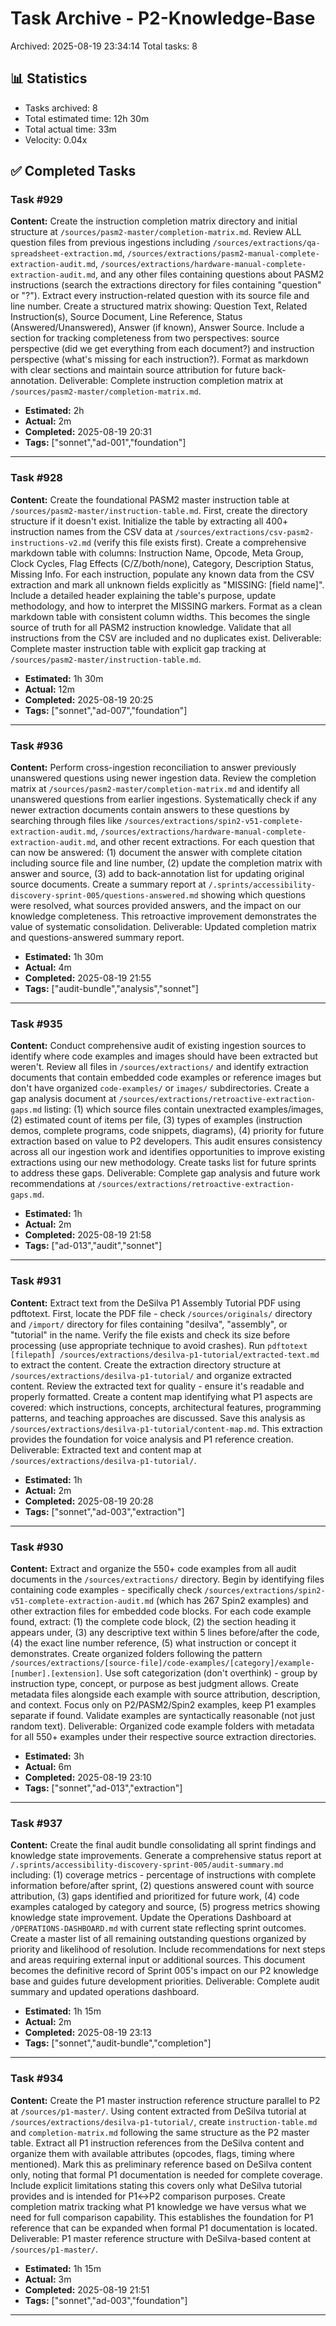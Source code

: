 # Task Archive - P2-Knowledge-Base

Archived: 2025-08-19 23:34:14
Total tasks: 8

## 📊 Statistics

- Tasks archived: 8
- Total estimated time: 12h 30m
- Total actual time: 33m
- Velocity: 0.04x

## ✅ Completed Tasks

### Task #929
**Content:** Create the instruction completion matrix directory and initial structure at `/sources/pasm2-master/completion-matrix.md`. Review ALL question files from previous ingestions including `/sources/extractions/qa-spreadsheet-extraction.md`, `/sources/extractions/pasm2-manual-complete-extraction-audit.md`, `/sources/extractions/hardware-manual-complete-extraction-audit.md`, and any other files containing questions about PASM2 instructions (search the extractions directory for files containing "question" or "?"). Extract every instruction-related question with its source file and line number. Create a structured matrix showing: Question Text, Related Instruction(s), Source Document, Line Reference, Status (Answered/Unanswered), Answer (if known), Answer Source. Include a section for tracking completeness from two perspectives: source perspective (did we get everything from each document?) and instruction perspective (what's missing for each instruction?). Format as markdown with clear sections and maintain source attribution for future back-annotation. Deliverable: Complete instruction completion matrix at `/sources/pasm2-master/completion-matrix.md`.

- **Estimated:** 2h
- **Actual:** 2m
- **Completed:** 2025-08-19 20:31
- **Tags:** ["sonnet","ad-001","foundation"]

---

### Task #928
**Content:** Create the foundational PASM2 master instruction table at `/sources/pasm2-master/instruction-table.md`. First, create the directory structure if it doesn't exist. Initialize the table by extracting all 400+ instruction names from the CSV data at `/sources/extractions/csv-pasm2-instructions-v2.md` (verify this file exists first). Create a comprehensive markdown table with columns: Instruction Name, Opcode, Meta Group, Clock Cycles, Flag Effects (C/Z/both/none), Category, Description Status, Missing Info. For each instruction, populate any known data from the CSV extraction and mark all unknown fields explicitly as "MISSING: [field name]". Include a detailed header explaining the table's purpose, update methodology, and how to interpret the MISSING markers. Format as a clean markdown table with consistent column widths. This becomes the single source of truth for all PASM2 instruction knowledge. Validate that all instructions from the CSV are included and no duplicates exist. Deliverable: Complete master instruction table with explicit gap tracking at `/sources/pasm2-master/instruction-table.md`.

- **Estimated:** 1h 30m
- **Actual:** 12m
- **Completed:** 2025-08-19 20:25
- **Tags:** ["sonnet","ad-007","foundation"]

---

### Task #936
**Content:** Perform cross-ingestion reconciliation to answer previously unanswered questions using newer ingestion data. Review the completion matrix at `/sources/pasm2-master/completion-matrix.md` and identify all unanswered questions from earlier ingestions. Systematically check if any newer extraction documents contain answers to these questions by searching through files like `/sources/extractions/spin2-v51-complete-extraction-audit.md`, `/sources/extractions/hardware-manual-complete-extraction-audit.md`, and other recent extractions. For each question that can now be answered: (1) document the answer with complete citation including source file and line number, (2) update the completion matrix with answer and source, (3) add to back-annotation list for updating original source documents. Create a summary report at `/.sprints/accessibility-discovery-sprint-005/questions-answered.md` showing which questions were resolved, what sources provided answers, and the impact on our knowledge completeness. This retroactive improvement demonstrates the value of systematic consolidation. Deliverable: Updated completion matrix and questions-answered summary report.

- **Estimated:** 1h 30m
- **Actual:** 4m
- **Completed:** 2025-08-19 21:55
- **Tags:** ["audit-bundle","analysis","sonnet"]

---

### Task #935
**Content:** Conduct comprehensive audit of existing ingestion sources to identify where code examples and images should have been extracted but weren't. Review all files in `/sources/extractions/` and identify extraction documents that contain embedded code examples or reference images but don't have organized `code-examples/` or `images/` subdirectories. Create a gap analysis document at `/sources/extractions/retroactive-extraction-gaps.md` listing: (1) which source files contain unextracted examples/images, (2) estimated count of items per file, (3) types of examples (instruction demos, complete programs, code snippets, diagrams), (4) priority for future extraction based on value to P2 developers. This audit ensures consistency across all our ingestion work and identifies opportunities to improve existing extractions using our new methodology. Create tasks list for future sprints to address these gaps. Deliverable: Complete gap analysis and future work recommendations at `/sources/extractions/retroactive-extraction-gaps.md`.

- **Estimated:** 1h
- **Actual:** 2m
- **Completed:** 2025-08-19 21:58
- **Tags:** ["ad-013","audit","sonnet"]

---

### Task #931
**Content:** Extract text from the DeSilva P1 Assembly Tutorial PDF using pdftotext. First, locate the PDF file - check `/sources/originals/` directory and `/import/` directory for files containing "desilva", "assembly", or "tutorial" in the name. Verify the file exists and check its size before processing (use appropriate technique to avoid crashes). Run `pdftotext [filepath] /sources/extractions/desilva-p1-tutorial/extracted-text.md` to extract the content. Create the extraction directory structure at `/sources/extractions/desilva-p1-tutorial/` and organize extracted content. Review the extracted text for quality - ensure it's readable and properly formatted. Create a content map identifying what P1 aspects are covered: which instructions, concepts, architectural features, programming patterns, and teaching approaches are discussed. Save this analysis as `/sources/extractions/desilva-p1-tutorial/content-map.md`. This extraction provides the foundation for voice analysis and P1 reference creation. Deliverable: Extracted text and content map at `/sources/extractions/desilva-p1-tutorial/`.

- **Estimated:** 1h
- **Actual:** 2m
- **Completed:** 2025-08-19 20:28
- **Tags:** ["sonnet","ad-003","extraction"]

---

### Task #930
**Content:** Extract and organize the 550+ code examples from all audit documents in the `/sources/extractions/` directory. Begin by identifying files containing code examples - specifically check `/sources/extractions/spin2-v51-complete-extraction-audit.md` (which has 267 Spin2 examples) and other extraction files for embedded code blocks. For each code example found, extract: (1) the complete code block, (2) the section heading it appears under, (3) any descriptive text within 5 lines before/after the code, (4) the exact line number reference, (5) what instruction or concept it demonstrates. Create organized folders following the pattern `/sources/extractions/[source-file]/code-examples/[category]/example-[number].[extension]`. Use soft categorization (don't overthink) - group by instruction type, concept, or purpose as best judgment allows. Create metadata files alongside each example with source attribution, description, and context. Focus only on P2/PASM2/Spin2 examples, keep P1 examples separate if found. Validate examples are syntactically reasonable (not just random text). Deliverable: Organized code example folders with metadata for all 550+ examples under their respective source extraction directories.

- **Estimated:** 3h
- **Actual:** 6m
- **Completed:** 2025-08-19 23:10
- **Tags:** ["sonnet","ad-013","extraction"]

---

### Task #937
**Content:** Create the final audit bundle consolidating all sprint findings and knowledge state improvements. Generate a comprehensive status report at `/.sprints/accessibility-discovery-sprint-005/audit-summary.md` including: (1) coverage metrics - percentage of instructions with complete information before/after sprint, (2) questions answered count with source attribution, (3) gaps identified and prioritized for future work, (4) code examples cataloged by category and source, (5) progress metrics showing knowledge state improvement. Update the Operations Dashboard at `/OPERATIONS-DASHBOARD.md` with current state reflecting sprint outcomes. Create a master list of all remaining outstanding questions organized by priority and likelihood of resolution. Include recommendations for next steps and areas requiring external input or additional sources. This document becomes the definitive record of Sprint 005's impact on our P2 knowledge base and guides future development priorities. Deliverable: Complete audit summary and updated operations dashboard.

- **Estimated:** 1h 15m
- **Actual:** 2m
- **Completed:** 2025-08-19 23:13
- **Tags:** ["sonnet","audit-bundle","completion"]

---

### Task #934
**Content:** Create the P1 master instruction reference structure parallel to P2 at `/sources/p1-master/`. Using content extracted from DeSilva tutorial at `/sources/extractions/desilva-p1-tutorial/`, create `instruction-table.md` and `completion-matrix.md` following the same structure as the P2 master table. Extract all P1 instruction references from the DeSilva content and organize them with available attributes (opcodes, flags, timing where mentioned). Mark this as preliminary reference based on DeSilva content only, noting that formal P1 documentation is needed for complete coverage. Include explicit limitations stating this covers only what DeSilva tutorial provides and is intended for P1↔P2 comparison purposes. Create completion matrix tracking what P1 knowledge we have versus what we need for full comparison capability. This establishes the foundation for P1 reference that can be expanded when formal P1 documentation is located. Deliverable: P1 master reference structure with DeSilva-based content at `/sources/p1-master/`.

- **Estimated:** 1h 15m
- **Actual:** 3m
- **Completed:** 2025-08-19 21:51
- **Tags:** ["sonnet","ad-003","foundation"]

---

